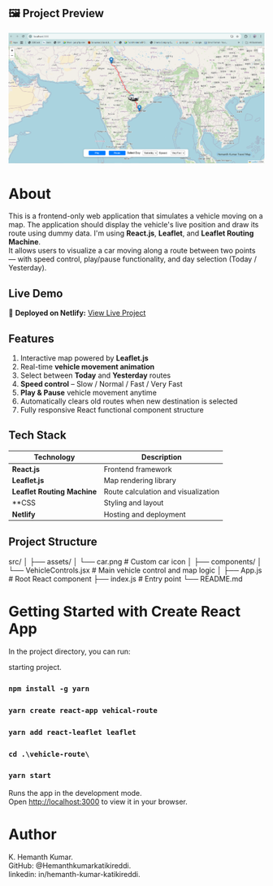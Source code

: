 
## 🖼️ Project Preview
![Project Preview](https://raw.githubusercontent.com/Hemanthkumarkatikireddi/Vehicle-Movement-on-a-map-blokly-tech-assignment-/refs/heads/main/Screenshot%20(1361).png)


# About
This is a frontend-only web application that simulates a vehicle moving on a map. The application should display the vehicle's live position and draw its route using dummy data. 
I'm using **React.js**, **Leaflet**, and **Leaflet Routing Machine**.  
It allows users to visualize a car moving along a route between two points — with speed control, play/pause functionality, and day selection (Today / Yesterday).

## Live Demo
🔗 **Deployed on Netlify:** [View Live Project](https://lambent-ganache-e4a721.netlify.app/)

## Features

1. Interactive map powered by **Leaflet.js**  
2. Real-time **vehicle movement animation** 
3. Select between **Today** and **Yesterday** routes  
4. **Speed control** – Slow / Normal / Fast / Very Fast  
5. **Play & Pause** vehicle movement anytime  
6. Automatically clears old routes when new destination is selected  
7. Fully responsive React functional component structure

## Tech Stack

| Technology | Description |
|-------------|-------------|
| **React.js** | Frontend framework |
| **Leaflet.js** | Map rendering library |
| **Leaflet Routing Machine** | Route calculation and visualization |
| **CSS | Styling and layout |
| **Netlify** | Hosting and deployment |


##  Project Structure

src/
│
├── assets/
│ └── car.png                       # Custom car icon
│
├── components/
│ └── VehicleControls.jsx           # Main vehicle control and map logic
│
├── App.js                          # Root React component
├── index.js                        # Entry point
└── README.md


    

# Getting Started with Create React App

In the project directory, you can run:

starting project.

### `npm install -g yarn`

### `yarn create react-app vehical-route`

### `yarn add react-leaflet leaflet`

### `cd .\vehicle-route\`

### `yarn start`

Runs the app in the development mode.\
Open [http://localhost:3000](http://localhost:3000) to view it in your browser.


# Author
K. Hemanth Kumar.<br>
GitHub: @Hemanthkumarkatikireddi.<br>
linkedin: in/hemanth-kumar-katikireddi.<br>

